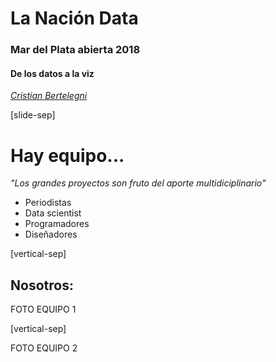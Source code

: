 # La Nación Data

### Mar del Plata abierta 2018

#### De los datos a la viz

_[Cristian Bertelegni][cbertelegni]_

<!-- [Congresoscopio][congresoscopio] -->
<!-- Note: hola mundo -->



[cbertelegni]: https://twitter.com/cbertelegni
<!-- [congresoscopio]: https://votaciones.lanacion.com.ar/ -->



[slide-sep]

# Hay equipo...

_"Los grandes proyectos son fruto del aporte multidiciplinario"_ 

* Periodistas
* Data scientist
* Programadores
* Diseñadores


[vertical-sep]

## Nosotros: 

FOTO EQUIPO 1

[vertical-sep]

FOTO EQUIPO 2